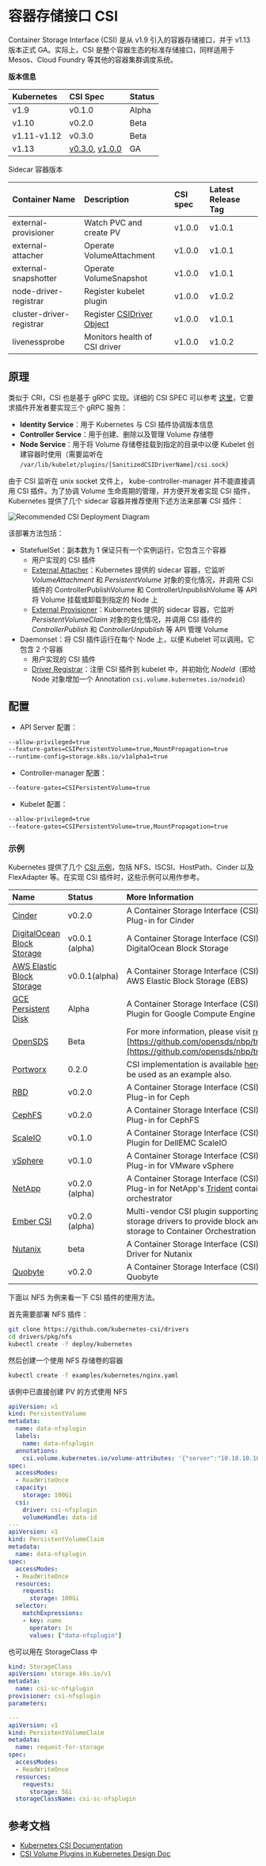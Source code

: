 # 容器存储接口 CSI

Container Storage Interface \(CSI\) 是从 v1.9 引入的容器存储接口，并于 v1.13 版本正式 GA。实际上，CSI 是整个容器生态的标准存储接口，同样适用于 Mesos、Cloud Foundry 等其他的容器集群调度系统。

**版本信息**

| Kubernetes | CSI Spec | Status |
| :--- | :--- | :--- |
| v1.9 | v0.1.0 | Alpha |
| v1.10 | v0.2.0 | Beta |
| v1.11-v1.12 | v0.3.0 | Beta |
| v1.13 | [v0.3.0](https://github.com/container-storage-interface/spec/releases/tag/v0.3.0), [v1.0.0](https://github.com/container-storage-interface/spec/releases/tag/v1.0.0) | GA |

Sidecar 容器版本

| Container Name | Description | CSI spec | Latest Release Tag |
| :--- | :--- | :--- | :--- |
| external-provisioner | Watch PVC and create PV | v1.0.0 | v1.0.1 |
| external-attacher | Operate VolumeAttachment | v1.0.0 | v1.0.1 |
| external-snapshotter | Operate VolumeSnapshot | v1.0.0 | v1.0.1 |
| node-driver-registrar | Register kubelet plugin | v1.0.0 | v1.0.2 |
| cluster-driver-registrar | Register [CSIDriver Object](https://kubernetes-csi.github.io/docs/csi-driver-object.html) | v1.0.0 | v1.0.1 |
| livenessprobe | Monitors health of CSI driver | v1.0.0 | v1.0.2 |

## 原理

类似于 CRI，CSI 也是基于 gRPC 实现。详细的 CSI SPEC 可以参考 [这里](https://github.com/container-storage-interface/spec/blob/master/spec.md)，它要求插件开发者要实现三个 gRPC 服务：

* **Identity Service**：用于 Kubernetes 与 CSI 插件协调版本信息
* **Controller Service**：用于创建、删除以及管理 Volume 存储卷
* **Node Service**：用于将 Volume 存储卷挂载到指定的目录中以便 Kubelet 创建容器时使用（需要监听在 `/var/lib/kubelet/plugins/[SanitizedCSIDriverName]/csi.sock`）

由于 CSI 监听在 unix socket 文件上， kube-controller-manager 并不能直接调用 CSI 插件。为了协调 Volume 生命周期的管理，并方便开发者实现 CSI 插件，Kubernetes 提供了几个 sidecar 容器并推荐使用下述方法来部署 CSI 插件：

![Recommended CSI Deployment Diagram](../../.gitbook/assets/container-storage-interface_diagram1%20%282%29.png)

该部署方法包括：

* StatefuelSet：副本数为 1 保证只有一个实例运行，它包含三个容器
  * 用户实现的 CSI 插件
  * [External Attacher](https://github.com/kubernetes-csi/external-attacher)：Kubernetes 提供的 sidecar 容器，它监听 _VolumeAttachment_ 和 _PersistentVolume_ 对象的变化情况，并调用 CSI 插件的 ControllerPublishVolume 和 ControllerUnpublishVolume 等 API 将 Volume 挂载或卸载到指定的 Node 上
  * [External Provisioner](https://github.com/kubernetes-csi/external-provisioner)：Kubernetes 提供的 sidecar 容器，它监听  _PersistentVolumeClaim_ 对象的变化情况，并调用 CSI 插件的 _ControllerPublish_ 和 _ControllerUnpublish_ 等 API 管理 Volume
* Daemonset：将 CSI 插件运行在每个 Node 上，以便 Kubelet 可以调用。它包含 2 个容器
  * 用户实现的 CSI 插件
  * [Driver Registrar](https://github.com/kubernetes-csi/driver-registrar)：注册 CSI 插件到 kubelet 中，并初始化 _NodeId_（即给 Node 对象增加一个 Annotation `csi.volume.kubernetes.io/nodeid`）

## 配置

* API Server 配置：

```bash
--allow-privileged=true
--feature-gates=CSIPersistentVolume=true,MountPropagation=true
--runtime-config=storage.k8s.io/v1alpha1=true
```

* Controller-manager 配置：

```bash
--feature-gates=CSIPersistentVolume=true
```

* Kubelet 配置：

```bash
--allow-privileged=true
--feature-gates=CSIPersistentVolume=true,MountPropagation=true
```

### 示例

Kubernetes 提供了几个 [CSI 示例](https://github.com/kubernetes-csi/drivers)，包括 NFS、ISCSI、HostPath、Cinder 以及 FlexAdapter 等。在实现 CSI 插件时，这些示例可以用作参考。

| Name | Status | More Information |
| :--- | :--- | :--- |
| [Cinder](https://github.com/kubernetes/cloud-provider-openstack/tree/master/pkg/csi/cinder) | v0.2.0 | A Container Storage Interface \(CSI\) Storage Plug-in for Cinder |
| [DigitalOcean Block Storage](https://github.com/digitalocean/csi-digitalocean) | v0.0.1 \(alpha\) | A Container Storage Interface \(CSI\) Driver for DigitalOcean Block Storage |
| [AWS Elastic Block Storage](https://github.com/kubernetes-sigs/aws-ebs-csi-driver) | v0.0.1\(alpha\) | A Container Storage Interface \(CSI\) Driver for AWS Elastic Block Storage \(EBS\) |
| [GCE Persistent Disk](https://github.com/kubernetes-sigs/gcp-compute-persistent-disk-csi-driver) | Alpha | A Container Storage Interface \(CSI\) Storage Plugin for Google Compute Engine Persistent Disk |
| [OpenSDS](https://www.opensds.io/) | Beta | For more information, please visit [releases](https://github.com/opensds/nbp/releases) and [https://github.com/opensds/nbp/tree/master/csi](https://github.com/opensds/nbp/tree/master/csi) |
| [Portworx](https://portworx.com/) | 0.2.0 | CSI implementation is available [here](https://github.com/libopenstorage/openstorage/tree/master/csi) which can be used as an example also. |
| [RBD](https://github.com/ceph/ceph-csi) | v0.2.0 | A Container Storage Interface \(CSI\) Storage RBD Plug-in for Ceph |
| [CephFS](https://github.com/ceph/ceph-csi) | v0.2.0 | A Container Storage Interface \(CSI\) Storage Plug-in for CephFS |
| [ScaleIO](https://github.com/thecodeteam/csi-scaleio) | v0.1.0 | A Container Storage Interface \(CSI\) Storage Plugin for DellEMC ScaleIO |
| [vSphere](https://github.com/thecodeteam/csi-vsphere) | v0.1.0 | A Container Storage Interface \(CSI\) Storage Plug-in for VMware vSphere |
| [NetApp](https://github.com/NetApp/trident) | v0.2.0 \(alpha\) | A Container Storage Interface \(CSI\) Storage Plug-in for NetApp's [Trident](https://netapp-trident.readthedocs.io/) container storage orchestrator |
| [Ember CSI](https://ember-csi.io/) | v0.2.0 \(alpha\) | Multi-vendor CSI plugin supporting over 80 storage drivers to provide block and mount storage to Container Orchestration systems. |
| [Nutanix](https://portal.nutanix.com/#/page/docs/details?targetId=CSI-Volume-Driver:CSI-Volume-Driver) | beta | A Container Storage Interface \(CSI\) Storage Driver for Nutanix |
| [Quobyte](https://github.com/quobyte/quobyte-csi) | v0.2.0 | A Container Storage Interface \(CSI\) Plugin for Quobyte |

下面以 NFS 为例来看一下 CSI 插件的使用方法。

首先需要部署 NFS 插件：

```bash
git clone https://github.com/kubernetes-csi/drivers
cd drivers/pkg/nfs
kubectl create -f deploy/kubernetes
```

然后创建一个使用 NFS 存储卷的容器

```bash
kubectl create -f examples/kubernetes/nginx.yaml
```

该例中已直接创建 PV 的方式使用 NFS

```yaml
apiVersion: v1
kind: PersistentVolume
metadata:
  name: data-nfsplugin
  labels:
    name: data-nfsplugin
  annotations:
    csi.volume.kubernetes.io/volume-attributes: '{"server":"10.10.10.10","share":"share"}'
spec:
  accessModes:
  - ReadWriteOnce
  capacity:
    storage: 100Gi
  csi:
    driver: csi-nfsplugin
    volumeHandle: data-id
---
apiVersion: v1
kind: PersistentVolumeClaim
metadata:
  name: data-nfsplugin
spec:
  accessModes:
  - ReadWriteOnce
  resources:
    requests:
      storage: 100Gi
  selector:
    matchExpressions:
    - key: name
      operator: In
      values: ["data-nfsplugin"]
```

也可以用在 StorageClass 中

```yaml
kind: StorageClass
apiVersion: storage.k8s.io/v1
metadata:
  name: csi-sc-nfsplugin
provisioner: csi-nfsplugin
parameters:

---
apiVersion: v1
kind: PersistentVolumeClaim
metadata:
  name: request-for-storage
spec:
  accessModes:
  - ReadWriteOnce
  resources:
    requests:
      storage: 5Gi
  storageClassName: csi-sc-nfsplugin
```

## 参考文档

* [Kubernetes CSI Documentation](https://kubernetes-csi.github.io/docs/)
* [CSI Volume Plugins in Kubernetes Design Doc](https://github.com/kubernetes/community/blob/master/contributors/design-proposals/storage/container-storage-interface.md#recommended-mechanism-for-deploying-csi-drivers-on-kubernetes)


